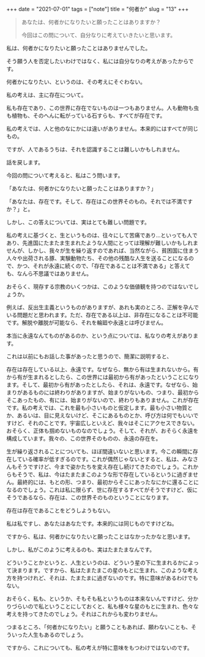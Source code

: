 +++
date = "2021-07-01"
tags = ["note"]
title = "何者か"
slug = "13"
+++

> あなたは、何者かになりたいと願ったことはありますか？
> 
> 今回はこの問について、自分なりに考えていきたいと思います。

私は、何者かになりたいと願ったことはありませんでした。

そう願う人を否定したいわけではなく、私には自分なりの考えがあったからです。

何者かになりたい、というのは、その考えにそぐわない。

私の考えは、主に存在について。

私も存在であり、この世界に存在でないものは一つもありません。人も動物も虫も植物も、そのへんに転がっている石すらも、すべてが存在です。

私の考えでは、人と他のなにかには違いがありません。本来的にはすべてが同じもの。

ですが、人であるうちは、それを認識することは難しいかもしれません。

話を戻します。

今回の問について考えると、私はこう問います。

「あなたは、何者かになりたいと願ったことはありますか？」

「あなたは、存在です。そして、存在はこの世界そのもの。それでは不満ですか？」と。

しかし、この答えについては、実はとても難しい問題です。

私の考えに基づくと、生というものは、往々にして苦痛であり...といっても人であり、先進国にたまたま生まれたような人間にとっては理解が難しいかもしれませんが、しかし、我々が生を繰り返すのであれば、当然ながら、貧困国に住まう人々や出荷される豚、実験動物たち、その他の残酷な人生を送ることになるので、かつ、それが永遠に続くので、「存在であることは不満である」と答えても、なんら不思議ではありません。

おそらく、現存する宗教のいくつかは、このような価値観を持つのではないでしょうか。

例えば、反出生主義というものがありますが、あれも実のところ、正解を孕んでいる問題だと思われます。ただ、存在である以上は、非存在になることは不可能です。解脱や離脱が可能なら、それを輪廻や永遠とは呼びません。

本当に永遠なんてものがあるのか、という点については、私なりの考えがあります。

これは以前にもお話した事があったと思うので、簡潔に説明すると、

存在は存在している以上、永遠です。なぜなら、無から有は生まれないから。有から有が生まれるとしたら、この世界には最初から有があったということになります。そして、最初から有があったとしたら、それは、永遠です。なぜなら、始まりがあるものには終わりがありますが、始まりがないもの、つまり、最初からそこあったもの、有には、始まりがないので、終わりもありません。これが存在です。私の考えでは、これを最も小さいものと仮定します。最も小さい物質とか、あるいは、目に見えないけど、そこにあるものとか、呼び方は何でもいいですけど、それのことです。宇宙広しといえど、我々はそこにアクセスできない。おそらく、正体も掴めないものなのでしょう。そして、それが、おそらく永遠を構成しています。我々の、この世界そのものの、永遠の存在を。

生が繰り返されることについても、ほぼ間違いないと思います。今この瞬間に存在している確率が低すぎるのです。これが偶然じゃないとすると、私は、みなさんもそうですけど、今まで姿かたちを変え存在し続けてきたのでしょう。これからもそうで、私は、今はたまたまこのような形で存在しているというに過ぎません。最終的には、もとの形、つまり、最初からそこにあったなにかに還ることになるのでしょう。これは私に限らず、世に存在するすべてがそうですけど、仮にそうであるなら、存在は、この世界そのものということになります。

存在は存在であることをどうしようもない。

私は私ですし、あなたはあなたです。本来的には同じものですけどね。

ですから、私は、何者かになりたいと願ったことはなかったかなと思います。

しかし、私がこのように考えるのも、実はたまたまなんです。

どういうことかというと、人生というのは、どういう星の下に生まれるかによって決まります。ですから、私はたまたまこの星のもとに生まれ、このような考え方を持つけれど、それは、たまたまに過ぎないのです。特に意味があるわけでもない。

おそらく、私も、というか、そもそも私というものは本来ないんですけど、分かりづらいので私ということにしておくと、私も様々な星のもとに生まれ、色々な考えを持ってきたのでしょう。それはこれからも変わりません。

つまるところ、「何者かになりたい」と願うこともあれば、願わないことも、そういった人生もあるのでしょう。

ですから、これについても、私の考えが特に意味をもつわけではないのです。

